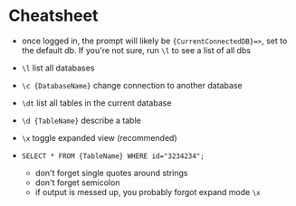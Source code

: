 # Cheatsheet 

- once logged in, the prompt will likely be `{CurrentConnectedDB}=>`, set to 
the default db. If you're not sure, run `\l` to see a list of all dbs


- `\l` list all databases 
- `\c {DatabaseName}` change connection to another database
- `\dt` list all tables in the current database
- `\d {TableName}` describe a table
- `\x` toggle expanded view (recommended)
- `SELECT * FROM {TableName} WHERE id="3234234";` 
    - don't forget single quotes around strings 
    - don't forget semicolon
    - if output is messed up, you probably forgot expand mode `\x`
